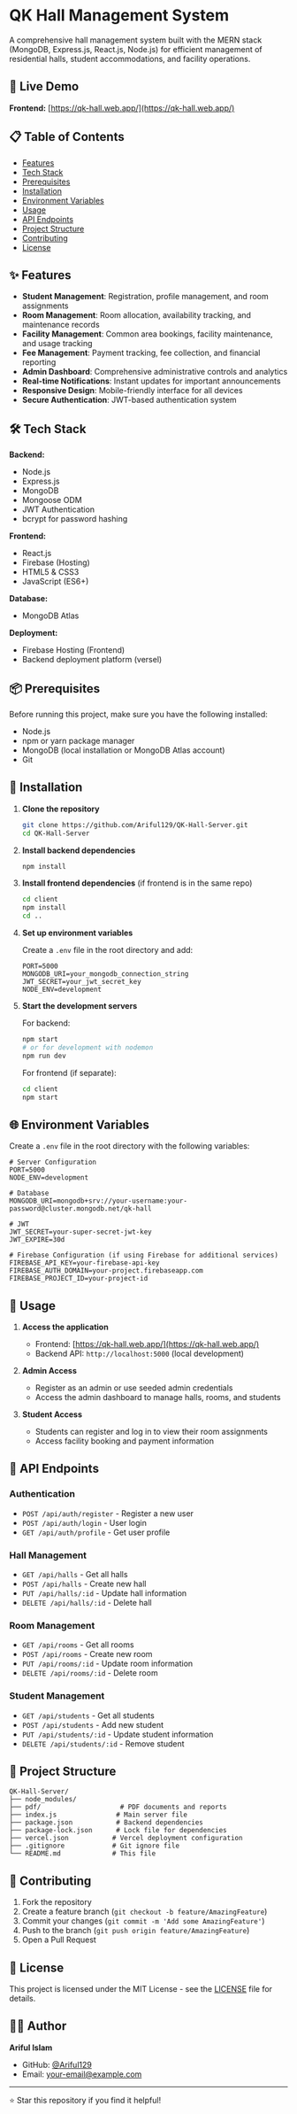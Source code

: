 # QK Hall Management System

A comprehensive hall management system built with the MERN stack (MongoDB, Express.js, React.js, Node.js) for efficient management of residential halls, student accommodations, and facility operations.

## 🚀 Live Demo

**Frontend:** [https://qk-hall.web.app/](https://qk-hall.web.app/)

## 📋 Table of Contents

- [Features](#features)
- [Tech Stack](#tech-stack)
- [Prerequisites](#prerequisites)
- [Installation](#installation)
- [Environment Variables](#environment-variables)
- [Usage](#usage)
- [API Endpoints](#api-endpoints)
- [Project Structure](#project-structure)
- [Contributing](#contributing)
- [License](#license)

## ✨ Features

- **Student Management**: Registration, profile management, and room assignments
- **Room Management**: Room allocation, availability tracking, and maintenance records
- **Facility Management**: Common area bookings, facility maintenance, and usage tracking
- **Fee Management**: Payment tracking, fee collection, and financial reporting
- **Admin Dashboard**: Comprehensive administrative controls and analytics
- **Real-time Notifications**: Instant updates for important announcements
- **Responsive Design**: Mobile-friendly interface for all devices
- **Secure Authentication**: JWT-based authentication system

## 🛠️ Tech Stack

**Backend:**
- Node.js
- Express.js
- MongoDB
- Mongoose ODM
- JWT Authentication
- bcrypt for password hashing

**Frontend:**
- React.js
- Firebase (Hosting)
- HTML5 & CSS3
- JavaScript (ES6+)

**Database:**
- MongoDB Atlas

**Deployment:**
- Firebase Hosting (Frontend)
- Backend deployment platform (versel)

## 📦 Prerequisites

Before running this project, make sure you have the following installed:

- Node.js
- npm or yarn package manager
- MongoDB (local installation or MongoDB Atlas account)
- Git

## 🔧 Installation

1. **Clone the repository**
   ```bash
   git clone https://github.com/Ariful129/QK-Hall-Server.git
   cd QK-Hall-Server
   ```

2. **Install backend dependencies**
   ```bash
   npm install
   ```

3. **Install frontend dependencies** (if frontend is in the same repo)
   ```bash
   cd client
   npm install
   cd ..
   ```

4. **Set up environment variables**
   
   Create a `.env` file in the root directory and add:
   ```env
   PORT=5000
   MONGODB_URI=your_mongodb_connection_string
   JWT_SECRET=your_jwt_secret_key
   NODE_ENV=development
   ```

5. **Start the development servers**
   
   For backend:
   ```bash
   npm start
   # or for development with nodemon
   npm run dev
   ```

   For frontend (if separate):
   ```bash
   cd client
   npm start
   ```

## 🌐 Environment Variables

Create a `.env` file in the root directory with the following variables:

```env
# Server Configuration
PORT=5000
NODE_ENV=development

# Database
MONGODB_URI=mongodb+srv://your-username:your-password@cluster.mongodb.net/qk-hall

# JWT
JWT_SECRET=your-super-secret-jwt-key
JWT_EXPIRE=30d

# Firebase Configuration (if using Firebase for additional services)
FIREBASE_API_KEY=your-firebase-api-key
FIREBASE_AUTH_DOMAIN=your-project.firebaseapp.com
FIREBASE_PROJECT_ID=your-project-id
```

## 🎯 Usage

1. **Access the application**
   - Frontend: [https://qk-hall.web.app/](https://qk-hall.web.app/)
   - Backend API: `http://localhost:5000` (local development)

2. **Admin Access**
   - Register as an admin or use seeded admin credentials
   - Access the admin dashboard to manage halls, rooms, and students

3. **Student Access**
   - Students can register and log in to view their room assignments
   - Access facility booking and payment information

## 📡 API Endpoints

### Authentication
- `POST /api/auth/register` - Register a new user
- `POST /api/auth/login` - User login
- `GET /api/auth/profile` - Get user profile

### Hall Management
- `GET /api/halls` - Get all halls
- `POST /api/halls` - Create new hall
- `PUT /api/halls/:id` - Update hall information
- `DELETE /api/halls/:id` - Delete hall

### Room Management
- `GET /api/rooms` - Get all rooms
- `POST /api/rooms` - Create new room
- `PUT /api/rooms/:id` - Update room information
- `DELETE /api/rooms/:id` - Delete room

### Student Management
- `GET /api/students` - Get all students
- `POST /api/students` - Add new student
- `PUT /api/students/:id` - Update student information
- `DELETE /api/students/:id` - Remove student

## 📁 Project Structure

```
QK-Hall-Server/
├── node_modules/
├── pdf/                    # PDF documents and reports
├── index.js               # Main server file
├── package.json           # Backend dependencies
├── package-lock.json      # Lock file for dependencies
├── vercel.json           # Vercel deployment configuration
├── .gitignore            # Git ignore file
└── README.md             # This file
```

## 🤝 Contributing

1. Fork the repository
2. Create a feature branch (`git checkout -b feature/AmazingFeature`)
3. Commit your changes (`git commit -m 'Add some AmazingFeature'`)
4. Push to the branch (`git push origin feature/AmazingFeature`)
5. Open a Pull Request

## 📝 License

This project is licensed under the MIT License - see the [LICENSE](LICENSE) file for details.

## 👨‍💻 Author

**Ariful Islam**
- GitHub: [@Ariful129](https://github.com/Ariful129)
- Email: [your-email@example.com](mailto:your-email@example.com)




---

⭐ Star this repository if you find it helpful!
